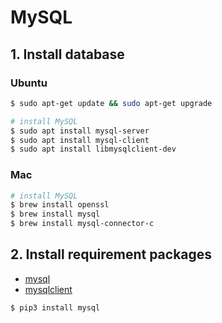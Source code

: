 # MySQL

## 1. Install database

### Ubuntu

```bash
$ sudo apt-get update && sudo apt-get upgrade

# install MySQL
$ sudo apt install mysql-server
$ sudo apt install mysql-client
$ sudo apt install libmysqlclient-dev
```

### Mac

```bash
# install MySQL
$ brew install openssl
$ brew install mysql
$ brew install mysql-connector-c
```

## 2. Install requirement packages

- [mysql](https://github.com/valhallasw/virtual-mysql-pypi-package)
- [mysqlclient](https://github.com/PyMySQL/mysqlclient-python)

```bash
$ pip3 install mysql
```
